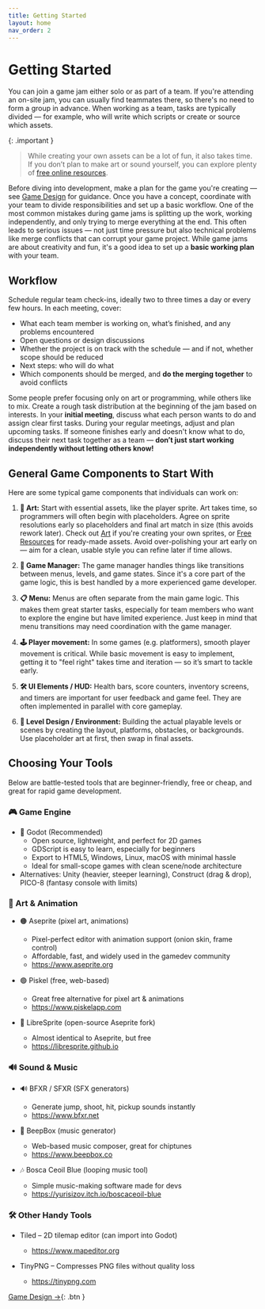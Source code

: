 ```yaml
---
title: Getting Started
layout: home
nav_order: 2
---
```



# Getting Started

You can join a game jam either solo or as part of a team. If you're attending an on-site jam, you can usually find teammates there, so there's no need to form a group in advance. When working as a team, tasks are typically divided — for example, who will write which scripts or create or source which assets.

{: .important }
> While creating your own assets can be a lot of fun, it also takes time. If you don’t plan to make art or sound yourself, you can explore plenty of [free online resources](assets/free-resources.md).

Before diving into development, make a plan for the game you're creating — see [Game Design](game-design.md) for guidance. Once you have a concept, coordinate with your team to divide responsibilities and set up a basic workflow.
One of the most common mistakes during game jams is splitting up the work, working independently, and only trying to merge everything at the end. This often leads to serious issues — not just time pressure but also technical problems like merge conflicts that can corrupt your game project.
While game jams are about creativity and fun, it's a good idea to set up a **basic working plan** with your team.


## Workflow
Schedule regular team check-ins, ideally two to three times a day or every few hours. In each meeting, cover:

* What each team member is working on, what’s finished, and any problems encountered
* Open questions or design discussions
* Whether the project is on track with the schedule — and if not, whether scope should be reduced
* Next steps: who will do what
* Which components should be merged, and **do the merging together** to avoid conflicts

Some people prefer focusing only on art or programming, while others like to mix. Create a rough task distribution at the beginning of the jam based on interests.
In your **initial meeting**, discuss what each person wants to do and assign clear first tasks. During your regular meetings, adjust and plan upcoming tasks. If someone finishes early and doesn't know what to do, discuss their next task together as a team — **don’t just start working independently without letting others know!**


## General Game Components to Start With
Here are some typical game components that individuals can work on:

1. **🎨 Art:** Start with essential assets, like the player sprite. Art takes time, so programmers will often begin with placeholders. Agree on sprite resolutions early so placeholders and final art match in size (this avoids rework later).
Check out [Art](assets/art.md) if you're creating your own sprites, or [Free Resources](assets/free-resources.md) for ready-made assets.
Avoid over-polishing your art early on — aim for a clean, usable style you can refine later if time allows.

2. **🧠 Game Manager:** The game manager handles things like transitions between menus, levels, and game states. Since it's a core part of the game logic, this is best handled by a more experienced game developer.

3. **📋 Menu:** Menus are often separate from the main game logic. This makes them great starter tasks, especially for team members who want to explore the engine but have limited experience. Just keep in mind that menu transitions may need coordination with the game manager.

4. **🕹️ Player movement:** In some games (e.g. platformers), smooth player movement is critical. While basic movement is easy to implement, getting it to "feel right" takes time and iteration — so it’s smart to tackle early.

5. **🛠️ UI Elements / HUD:** Health bars, score counters, inventory screens, and timers are important for user feedback and game feel. They are often implemented in parallel with core gameplay.

6. **🧱 Level Design / Environment:** Building the actual playable levels or scenes by creating the layout, platforms, obstacles, or backgrounds. Use placeholder art at first, then swap in final assets.

## Choosing Your Tools
Below are battle-tested tools that are beginner-friendly, free or cheap, and great for rapid game development.

### 🎮 Game Engine
* 🔷 Godot (Recommended)
    * Open source, lightweight, and perfect for 2D games
    * GDScript is easy to learn, especially for beginners
    * Export to HTML5, Windows, Linux, macOS with minimal hassle
    * Ideal for small-scope games with clean scene/node architecture
* Alternatives: Unity (heavier, steeper learning), Construct (drag & drop), PICO-8 (fantasy console with limits)

### 🎨 Art & Animation
* 🟠 Aseprite (pixel art, animations)
    * Pixel-perfect editor with animation support (onion skin, frame control)
    * Affordable, fast, and widely used in the gamedev community
    * https://www.aseprite.org

* 🟢 Piskel (free, web-based)
    * Great free alternative for pixel art & animations
    * https://www.piskelapp.com

* 🔵 LibreSprite (open-source Aseprite fork)
    * Almost identical to Aseprite, but free
    * https://libresprite.github.io

### 🔊 Sound & Music
* 🔊 BFXR / SFXR (SFX generators)
    * Generate jump, shoot, hit, pickup sounds instantly
    * https://www.bfxr.net

* 🎵 BeepBox (music generator)
    * Web-based music composer, great for chiptunes
    * https://www.beepbox.co

* 🎶 Bosca Ceoil Blue (looping music tool)
    * Simple music-making software made for devs
    * https://yurisizov.itch.io/boscaceoil-blue

### 🛠️ Other Handy Tools
* Tiled – 2D tilemap editor (can import into Godot)
    * https://www.mapeditor.org

* TinyPNG – Compresses PNG files without quality loss
    * https://tinypng.com

[Game Design →](game-design.md){: .btn }
